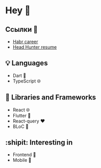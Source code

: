 # Hey 👋
## Ссылки :calling:
-  [Habr career](https://habr.com/ru/users/Richardj1337/)
-  [Head Hunter resume](https://hh.ru/applicant/resumes/view?resume=f374a08fff0cf662db0039ed1f486c73377a38)


## 💡 Languages
- Dart :dart:
- TypeScript :globe_with_meridians:

## :hammer: Libraries and Frameworks
- React :globe_with_meridians:
- Flutter :underage:
- React-query :hearts:
- BLoC :diamond_shape_with_a_dot_inside:
  
## :shipit: Interesting in
- Frontend :couplekiss:
- Mobile :iphone:
